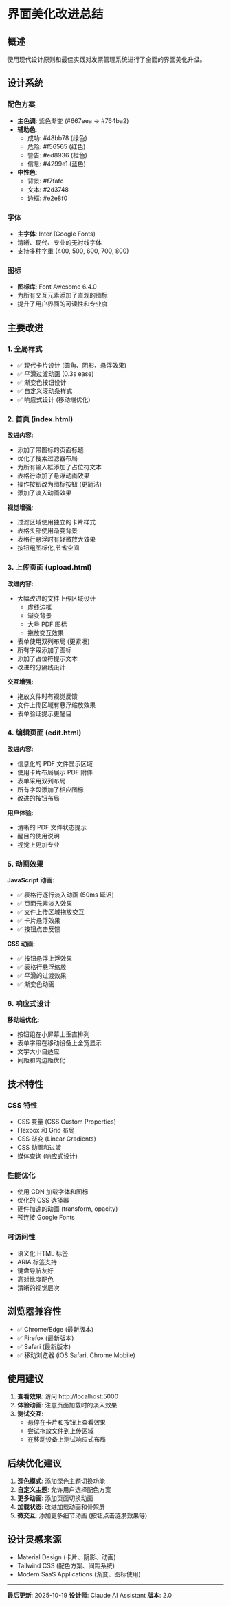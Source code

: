 # 界面美化改进总结

## 概述
使用现代设计原则和最佳实践对发票管理系统进行了全面的界面美化升级。

## 设计系统

### 配色方案
- **主色调**: 紫色渐变 (#667eea → #764ba2)
- **辅助色**:
  - 成功: #48bb78 (绿色)
  - 危险: #f56565 (红色)
  - 警告: #ed8936 (橙色)
  - 信息: #4299e1 (蓝色)
- **中性色**:
  - 背景: #f7fafc
  - 文本: #2d3748
  - 边框: #e2e8f0

### 字体
- **主字体**: Inter (Google Fonts)
- 清晰、现代、专业的无衬线字体
- 支持多种字重 (400, 500, 600, 700, 800)

### 图标
- **图标库**: Font Awesome 6.4.0
- 为所有交互元素添加了直观的图标
- 提升了用户界面的可读性和专业度

## 主要改进

### 1. 全局样式
- ✅ 现代卡片设计 (圆角、阴影、悬浮效果)
- ✅ 平滑过渡动画 (0.3s ease)
- ✅ 渐变色按钮设计
- ✅ 自定义滚动条样式
- ✅ 响应式设计 (移动端优化)

### 2. 首页 (index.html)
**改进内容:**
- 添加了带图标的页面标题
- 优化了搜索过滤器布局
- 为所有输入框添加了占位符文本
- 表格行添加了悬浮动画效果
- 操作按钮改为图标按钮 (更简洁)
- 添加了淡入动画效果

**视觉增强:**
- 过滤区域使用独立的卡片样式
- 表格头部使用渐变背景
- 表格行悬浮时有轻微放大效果
- 按钮组图标化,节省空间

### 3. 上传页面 (upload.html)
**改进内容:**
- 大幅改进的文件上传区域设计
  - 虚线边框
  - 渐变背景
  - 大号 PDF 图标
  - 拖放交互效果
- 表单使用双列布局 (更紧凑)
- 所有字段添加了图标
- 添加了占位符提示文本
- 改进的分隔线设计

**交互增强:**
- 拖放文件时有视觉反馈
- 文件上传区域有悬浮缩放效果
- 表单验证提示更醒目

### 4. 编辑页面 (edit.html)
**改进内容:**
- 信息化的 PDF 文件显示区域
- 使用卡片布局展示 PDF 附件
- 表单采用双列布局
- 所有字段添加了相应图标
- 改进的按钮布局

**用户体验:**
- 清晰的 PDF 文件状态提示
- 醒目的使用说明
- 视觉上更加专业

### 5. 动画效果
**JavaScript 动画:**
- ✅ 表格行逐行淡入动画 (50ms 延迟)
- ✅ 页面元素淡入效果
- ✅ 文件上传区域拖放交互
- ✅ 卡片悬浮效果
- ✅ 按钮点击反馈

**CSS 动画:**
- ✅ 按钮悬浮上浮效果
- ✅ 表格行悬浮缩放
- ✅ 平滑的过渡效果
- ✅ 渐变色动画

### 6. 响应式设计
**移动端优化:**
- 按钮组在小屏幕上垂直排列
- 表单字段在移动设备上全宽显示
- 文字大小自适应
- 间距和内边距优化

## 技术特性

### CSS 特性
- CSS 变量 (CSS Custom Properties)
- Flexbox 和 Grid 布局
- CSS 渐变 (Linear Gradients)
- CSS 动画和过渡
- 媒体查询 (响应式设计)

### 性能优化
- 使用 CDN 加载字体和图标
- 优化的 CSS 选择器
- 硬件加速的动画 (transform, opacity)
- 预连接 Google Fonts

### 可访问性
- 语义化 HTML 标签
- ARIA 标签支持
- 键盘导航友好
- 高对比度配色
- 清晰的视觉层次

## 浏览器兼容性
- ✅ Chrome/Edge (最新版本)
- ✅ Firefox (最新版本)
- ✅ Safari (最新版本)
- ✅ 移动浏览器 (iOS Safari, Chrome Mobile)

## 使用建议

1. **查看效果**: 访问 http://localhost:5000
2. **体验动画**: 注意页面加载时的淡入效果
3. **测试交互**:
   - 悬停在卡片和按钮上查看效果
   - 尝试拖放文件到上传区域
   - 在移动设备上测试响应式布局

## 后续优化建议

1. **深色模式**: 添加深色主题切换功能
2. **自定义主题**: 允许用户选择配色方案
3. **更多动画**: 添加页面切换动画
4. **加载状态**: 改进加载动画和骨架屏
5. **微交互**: 添加更多细节动画 (按钮点击涟漪效果等)

## 设计灵感来源
- Material Design (卡片、阴影、动画)
- Tailwind CSS (配色方案、间距系统)
- Modern SaaS Applications (渐变、图标使用)

---

**最后更新**: 2025-10-19
**设计师**: Claude AI Assistant
**版本**: 2.0
